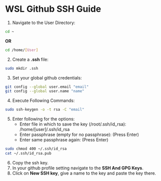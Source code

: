 # WSL Github SSH Guide
1. Navigate to the User Directory:
```bash
cd ~
```
**OR**
```bash
cd /home/[User]
```

2. Create a **.ssh** file:
```bash
sudo mkdir .ssh
```

3. Set your global github credentials:
```bash
git config --global user.email "email"
git config --global user.name "name"
```

4. Execute Following Commands:
```bash
sudo ssh-keygen -o -t rsa -C "email"
```
5. Enter following for the options:
    - Enter file in which to save the key (/root/.ssh/id_rsa): /home/[user]/.ssh/id_rsa
    - Enter passphrase (empty for no passphrase): (Press Enter)
    - Enter same passphrase again: (Press Enter)

```bash
sudo chmod 400 ~/.ssh/id_rsa
cat ~/.ssh/id_rsa.pub
```

6. Copy the ssh key.
7. In your github profile setting navigate to the **SSH And GPG Keys**.
8. Click on **New SSH key**, give a name to the key and paste the key there.